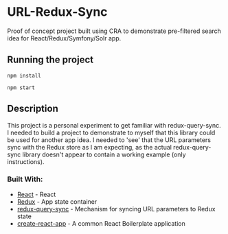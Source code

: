# URL-Redux-Sync

Proof of concept project built using CRA to demonstrate pre-filtered search idea for React/Redux/Symfony/Solr app.

## Running the project

```npm install```

```npm start```

## Description
This project is a personal experiment to get familiar with redux-query-sync. I needed to build a project to demonstrate
to myself that this library could be used for another app idea. I needed to 'see' that the URL parameters sync with the
Redux store as I am expecting, as the actual redux-query-sync library doesn't appear to contain a working example (only
instructions). 


### Built With:

* [React](https://github.com/facebook/react/) - React
* [Redux](https://github.com/reduxjs/redux) - App state container
* [redux-query-sync](https://github.com/Treora/redux-query-sync) - Mechanism for syncing URL parameters to Redux state
* [create-react-app](https://github.com/facebook/create-react-app) - A common React Boilerplate application

